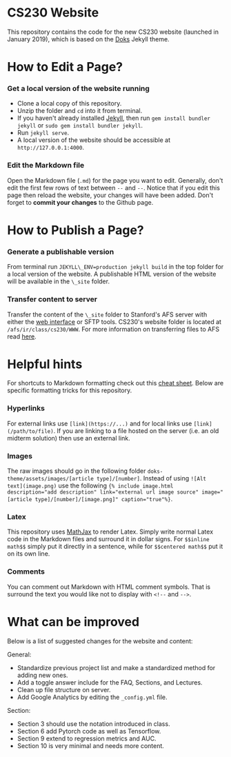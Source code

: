 # CS230 Website
This repository contains the code for the new CS230 website (launched in January 2019), which is based on the [Doks](https://doks.themejack.com/green/) Jekyll theme.

# How to Edit a Page?

### Get a local version of the website running

- Clone a local copy of this repository.
- Unzip the folder and `cd` into it from terminal.
- If you haven't already installed [Jekyll](https://jekyllrb.com/), then run `gem install bundler jekyll` or `sudo gem install bundler jekyll`.
- Run `jekyll serve`.
- A local version of the website should be accessible at `http://127.0.0.1:4000`.

### Edit the Markdown file

Open the Markdown file (`.md`) for the page you want to edit. Generally, don't edit the first few rows of text between `--` and `--`.  Notice that if you edit this page then reload the website, your changes will have been added. Don't forget to **commit your changes** to the Github page.


# How to Publish a Page?

### Generate a publishable version

From terminal run `JEKYLL\_ENV=production jekyll build` in the top folder for a local version of the website. A publishable HTML version of the website will be available in the `\_site` folder.

### Transfer content to server

Transfer the content of the `\_site` folder to Stanford's AFS server with either the [web interface](https://afs.stanford.edu/) or SFTP tools.  CS230's website folder is located at `/afs/ir/class/cs230/WWW`.  For more information on transferring files to AFS read [here](https://uit.stanford.edu/service/afs/file-transfer).


# Helpful hints

For shortcuts to Markdown formatting check out this [cheat sheet](https://github.com/adam-p/markdown-here/wiki/Markdown-Cheatsheet).  Below are specific formatting tricks for this repository.

### Hyperlinks
For external links use `[link](https://...)` and for local links use `[link](/path/to/file)`.  If you are linking to a file hosted on the server (i.e. an old midterm solution) then use an external link.

### Images
The raw images should go in the following folder `doks-theme/assets/images/[article type]/[number]`. Instead of using `![Alt text](image.png)` use the following `{% include image.html description="add description" link="external url image source" image="[article type]/[number]/[image.png]" caption="true"%}`.

### Latex
This repository uses [MathJax](https://www.mathjax.org/) to render Latex.  Simply write normal Latex code in the Markdown files and surround it in dollar signs.  For `$$inline math$$` simply put it directly in a sentence, while for `$$centered math$$` put it on its own line.

### Comments
You can comment out Markdown with HTML comment symbols.  That is surround the text you would like not to display with `<!--` and `-->`.

# What can be improved

Below is a list of suggested changes for the website and content:

General:
- Standardize previous project list and make a standardized method for adding new ones.
- Add a toggle answer include for the FAQ, Sections, and Lectures.
- Clean up file structure on server.
- Add Google Analytics by editing the `_config.yml` file.

Section:
 - Section 3 should use the notation introduced in class.
 - Section 6 add Pytorch code as well as Tensorflow.
 - Section 9 extend to regression metrics and AUC.
 - Section 10 is very minimal and needs more content.

